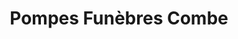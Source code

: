 ---
title: "Pompes Funèbres Combe"
url: /saint-chamond/pompes-funebres-combe/
shop: directeurs de funérailles
---